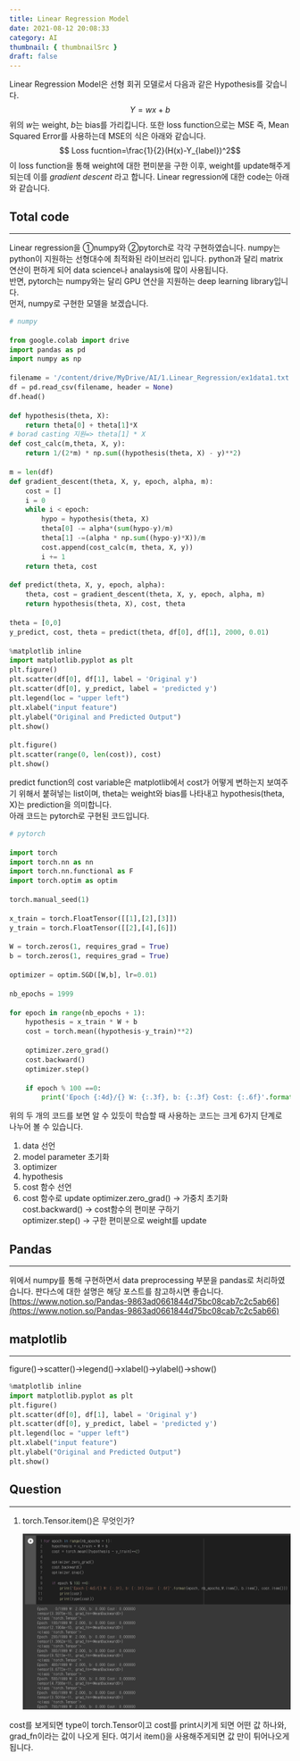 ```yaml
---
title: Linear Regression Model
date: 2021-08-12 20:08:33
category: AI
thumbnail: { thumbnailSrc }
draft: false
---
```


Linear Regression Model은 선형 회귀 모델로서 다음과 같은 Hypothesis를 갖습니다.
$$Y=wx+b$$
위의 $w$는 weight, $b$는 bias를 가리킵니다. 또한 loss function으로는 MSE 즉, Mean Squared Error를 사용하는데 MSE의 식은 아래와 같습니다.
$$ Loss fucntion=\frac{1}{2}(H(x)-Y_{label})^2$$
이 loss function을 통해 weight에 대한 편미분을 구한 이후, weight를 update해주게 되는데 이를 $gradient$ $descent$ 라고 합니다. Linear regression에 대한 code는 아래와 같습니다.<br>

## Total code

---

Linear regression을 ①numpy와 ②pytorch로 각각 구현하였습니다. numpy는 python이 지원하는 선형대수에 최적화된 라이브러리 입니다. python과 달리 matrix 연산이 편하게 되어 data science나 analaysis에 많이 사용됩니다. <br>
반면, pytorch는 numpy와는 달리 GPU 연산을 지원하는 deep learning library입니다.<br>
먼저, numpy로 구현한 모델을 보겠습니다.

```python
# numpy

from google.colab import drive
import pandas as pd
import numpy as np

filename = '/content/drive/MyDrive/AI/1.Linear_Regression/ex1data1.txt'
df = pd.read_csv(filename, header = None)
df.head()

def hypothesis(theta, X):
    return theta[0] + theta[1]*X
# borad casting 지원=> theta[1] * X
def cost_calc(m,theta, X, y):
    return 1/(2*m) * np.sum((hypothesis(theta, X) - y)**2)

m = len(df)
def gradient_descent(theta, X, y, epoch, alpha, m):
    cost = []
    i = 0
    while i < epoch:
        hypo = hypothesis(theta, X)
        theta[0] -= alpha*(sum(hypo-y)/m)
        theta[1] -=(alpha * np.sum((hypo-y)*X))/m
        cost.append(cost_calc(m, theta, X, y))
        i += 1
    return theta, cost

def predict(theta, X, y, epoch, alpha):
    theta, cost = gradient_descent(theta, X, y, epoch, alpha, m)
    return hypothesis(theta, X), cost, theta

theta = [0,0]
y_predict, cost, theta = predict(theta, df[0], df[1], 2000, 0.01)

%matplotlib inline
import matplotlib.pyplot as plt
plt.figure()
plt.scatter(df[0], df[1], label = 'Original y')
plt.scatter(df[0], y_predict, label = 'predicted y')
plt.legend(loc = "upper left")
plt.xlabel("input feature")
plt.ylabel("Original and Predicted Output")
plt.show()

plt.figure()
plt.scatter(range(0, len(cost)), cost)
plt.show()
```

predict function의 cost variable은 matplotlib에서 cost가 어떻게 변하는지 보여주기 위해서 붙혀넣는 list이며, theta는 weight와 bias를 나타내고 hypothesis(theta, X)는 prediction을 의미합니다.<br>
아래 코드는 pytorch로 구현된 코드입니다.

```python
# pytorch

import torch
import torch.nn as nn
import torch.nn.functional as F
import torch.optim as optim

torch.manual_seed(1)

x_train = torch.FloatTensor([[1],[2],[3]])
y_train = torch.FloatTensor([[2],[4],[6]])

W = torch.zeros(1, requires_grad = True)
b = torch.zeros(1, requires_grad = True)

optimizer = optim.SGD([W,b], lr=0.01)

nb_epochs = 1999

for epoch in range(nb_epochs + 1):
    hypothesis = x_train * W + b
    cost = torch.mean((hypothesis-y_train)**2)

    optimizer.zero_grad()
    cost.backward()
    optimizer.step()

    if epoch % 100 ==0:
        print('Epoch {:4d}/{} W: {:.3f}, b: {:.3f} Cost: {:.6f}'.format(epoch, nb_epochs,W.item(), b.item(), cost.item()))
```

위의 두 개의 코드를 보면 알 수 있듯이 학습할 때 사용하는 코드는 크게 6가지 단계로 나누어 볼 수 있습니다.

1. data 선언
2. model parameter 초기화
3. optimizer
4. hypothesis
5. cost 함수 선언
6. cost 함수로 update
   optimizer.zero_grad() → 가중치 초기화<br>
   cost.backward() → cost함수의 편미분 구하기<br>
   optimizer.step() → 구한 편미분으로 weight를 update

## Pandas

---

위에서 numpy를 통해 구현하면서 data preprocessing 부분을 pandas로 처리하였습니다. 판다스에 대한 설명은 해당 포스트를 참고하시면 좋습니다.
[https://www.notion.so/Pandas-9863ad0661844d75bc08cab7c2c5ab66](https://www.notion.so/Pandas-9863ad0661844d75bc08cab7c2c5ab66)

## matplotlib

---

figure()→scatter()→legend()→xlabel()→ylabel()→show()

```python
%matplotlib inline
import matplotlib.pyplot as plt
plt.figure()
plt.scatter(df[0], df[1], label = 'Original y')
plt.scatter(df[0], y_predict, label = 'predicted y')
plt.legend(loc = "upper left")
plt.xlabel("input feature")
plt.ylabel("Original and Predicted Output")
plt.show()
```

## Question

---

1. torch.Tensor.item()은 무엇인가?

   <p align="center">
   <img src="assets\2021-08-12\1.png"/>
   </p>

cost를 보게되면 type이 torch.Tensor이고 cost를 print시키게 되면 어떤 값 하나와, grad_fn이라는 값이 나오게 된다. 여기서 item()을 사용해주게되면 값 만이 튀어나오게 됩니다.
